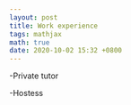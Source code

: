 ```yaml
---
layout: post
title: Work experience
tags: mathjax
math: true
date: 2020-10-02 15:32 +0800
---
```

-Private tutor

-Hostess

